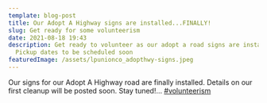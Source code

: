 ```yaml
---
template: blog-post
title: Our Adopt A Highway signs are installed...FINALLY!
slug: Get ready for some volunteerism
date: 2021-08-18 19:43
description: Get ready to volunteer as our adopt a road signs are installed.
  Pickup dates to be scheduled soon
featuredImage: /assets/lpunionco_adopthwy-signs.jpeg
---
```

Our signs for our Adopt A Highway road are finally installed. Details on our first cleanup will be posted soon. Stay tuned!… [\#volunteerism](https://www.facebook.com/hashtag/volunteerism?__eep__=6&__cft__[0]=AZUJKnQQwd6gDt8lPjmsDo0yyXO-bRc5kPZ6VHl1ekD7YPTUFOXs03dvktRVqJBohnP2OLsCrTwv8EfywYd49TPjZ05LWO4rCM3Nm9kSvhYS5QAYklCsH12aCorgwv4WJvZpoKkP1WZIXEERbyrrN-QDOTs6Bq2Omy11BqALqUoOFgInNc2TJw-WDM0OBmeW5BU&__tn__=*NK*F)